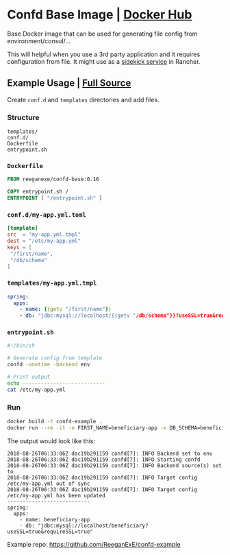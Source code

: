 # Confd Base Image | [Docker Hub](https://hub.docker.com/r/reeganexe/confd-base/)

Base Docker image that can be used for generating file config from environment/consul/...

This will helpful when you use a 3rd party application and it requires configuration from file. It might use as a [sidekick service](https://rancher.com/docs/rancher/v1.6/en/cattle/adding-services/#sidekick-services) in Rancher.

## Example Usage | [Full Source](https://github.com/ReeganExE/confd-example)

Create `conf.d` and `templates` directories and add files.

### Structure
```
templates/
conf.d/
Dockerfile
entrypoint.sh
```

### `Dockerfile`

```Dockerfile
FROM reeganexe/confd-base:0.16

COPY entrypoint.sh /
ENTRYPOINT [ "/entrypoint.sh" ]
```

### `conf.d/my-app.yml.toml`

```toml
[template]
src  = "my-app.yml.tmpl"
dest = "/etc/my-app.yml"
keys = [
 "/first/name",
 "/db/schema"
]
```
### `templates/my-app.yml.tmpl`

```yml
spring:
  apps:
    - name: {{getv "/first/name"}}
    - db: "jdbc:mysql://localhost/{{getv "/db/schema"}}?useSSL=true&requireSSL=true"
```

### `entrypoint.sh`

```sh
#!/bin/sh

# Generate config from template
confd -onetime -backend env

# Print output
echo ---------------------------
cat /etc/my-app.yml
```

### Run

```sh
docker build -t confd-example .
docker run --rm -it -e FIRST_NAME=beneficiary-app -e DB_SCHEMA=beneficiary confd-example
```

The output would look like this:

```
2018-08-26T06:33:06Z dac19b291159 confd[7]: INFO Backend set to env
2018-08-26T06:33:06Z dac19b291159 confd[7]: INFO Starting confd
2018-08-26T06:33:06Z dac19b291159 confd[7]: INFO Backend source(s) set to
2018-08-26T06:33:06Z dac19b291159 confd[7]: INFO Target config /etc/my-app.yml out of sync
2018-08-26T06:33:06Z dac19b291159 confd[7]: INFO Target config /etc/my-app.yml has been updated
---------------------------
spring:
  apps:
    - name: beneficiary-app
    - db: "jdbc:mysql://localhost/beneficiary?useSSL=true&requireSSL=true"
```

Example repo: https://github.com/ReeganExE/confd-example
